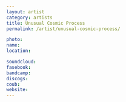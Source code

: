 ```yaml
---
layout: artist
category: artists
title: Unusual Cosmic Process
permalink: /artist/unusual-cosmic-process/

photo: 
name: 
location: 

soundcloud: 
fasebook: 
bandcamp: 
discogs: 
coub: 
website: 
---
```



